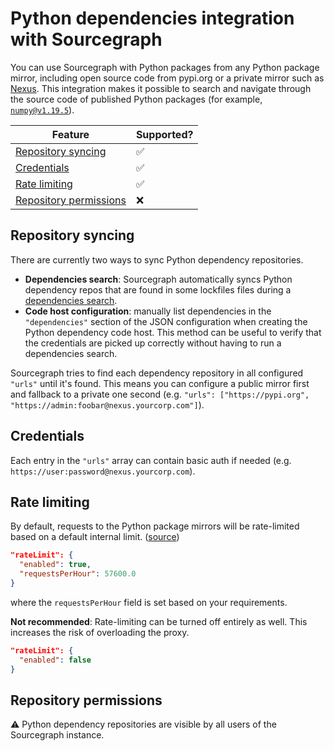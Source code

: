 # Python dependencies integration with Sourcegraph

You can use Sourcegraph with Python packages from any Python package mirror, including open source code from pypi.org or a private mirror such as [Nexus](https://www.sonatype.com/products/nexus-repository).
This integration makes it possible to search and navigate through the source code of published Python packages (for example, [`numpy@v1.19.5`](https://sourcegraph.com/python/numpy@v1.19.5)).

Feature | Supported?
------- | ----------
[Repository syncing](#repository-syncing) | ✅
[Credentials](#credentials) | ✅
[Rate limiting](#rate-limiting) | ✅
[Repository permissions](#repository-syncing) | ❌

## Repository syncing

There are currently two ways to sync Python dependency repositories.

* **Dependencies search**: Sourcegraph automatically syncs Python dependency repos that are found in some lockfiles files during a [dependencies search](../code_search/how-to/dependencies_search.md).
* **Code host configuration**: manually list dependencies in the `"dependencies"` section of the JSON configuration when creating the Python dependency code host. This method can be useful to verify that the credentials are picked up correctly without having to run a dependencies search.

Sourcegraph tries to find each dependency repository in all configured `"urls"` until it's found. This means you can configure a public mirror first and fallback to a private one second (e.g. `"urls": ["https://pypi.org", "https://admin:foobar@nexus.yourcorp.com"]`).

## Credentials

Each entry in the `"urls"` array can contain basic auth if needed (e.g. `https://user:password@nexus.yourcorp.com`).

## Rate limiting

By default, requests to the Python package mirrors will be rate-limited based on a default internal limit. ([source](https://github.com/sourcegraph/sourcegraph/blob/main/schema/python-packages.schema.json))

```json
"rateLimit": {
  "enabled": true,
  "requestsPerHour": 57600.0
}
```
where the `requestsPerHour` field is set based on your requirements.

**Not recommended**: Rate-limiting can be turned off entirely as well.
This increases the risk of overloading the proxy.

```json
"rateLimit": {
  "enabled": false
}
```

## Repository permissions

⚠️ Python dependency repositories are visible by all users of the Sourcegraph instance.
